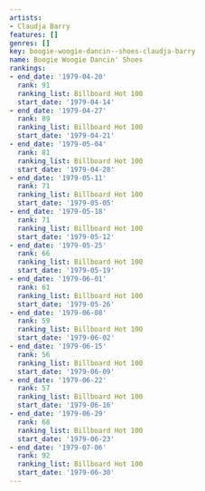 ```yaml
---
artists:
- Claudja Barry
features: []
genres: []
key: boogie-woogie-dancin--shoes-claudja-barry
name: Boogie Woogie Dancin' Shoes
rankings:
- end_date: '1979-04-20'
  rank: 91
  ranking_list: Billboard Hot 100
  start_date: '1979-04-14'
- end_date: '1979-04-27'
  rank: 89
  ranking_list: Billboard Hot 100
  start_date: '1979-04-21'
- end_date: '1979-05-04'
  rank: 81
  ranking_list: Billboard Hot 100
  start_date: '1979-04-28'
- end_date: '1979-05-11'
  rank: 71
  ranking_list: Billboard Hot 100
  start_date: '1979-05-05'
- end_date: '1979-05-18'
  rank: 71
  ranking_list: Billboard Hot 100
  start_date: '1979-05-12'
- end_date: '1979-05-25'
  rank: 66
  ranking_list: Billboard Hot 100
  start_date: '1979-05-19'
- end_date: '1979-06-01'
  rank: 61
  ranking_list: Billboard Hot 100
  start_date: '1979-05-26'
- end_date: '1979-06-08'
  rank: 59
  ranking_list: Billboard Hot 100
  start_date: '1979-06-02'
- end_date: '1979-06-15'
  rank: 56
  ranking_list: Billboard Hot 100
  start_date: '1979-06-09'
- end_date: '1979-06-22'
  rank: 57
  ranking_list: Billboard Hot 100
  start_date: '1979-06-16'
- end_date: '1979-06-29'
  rank: 68
  ranking_list: Billboard Hot 100
  start_date: '1979-06-23'
- end_date: '1979-07-06'
  rank: 92
  ranking_list: Billboard Hot 100
  start_date: '1979-06-30'
---
```


